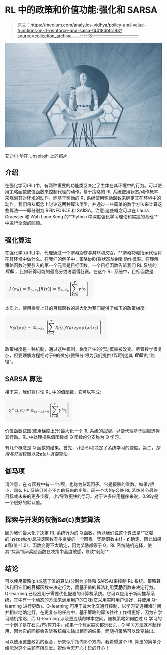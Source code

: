 # RL 中的政策和价值功能:强化和 SARSA

> 原文：<https://medium.com/analytics-vidhya/policy-and-value-functions-in-rl-reinforce-and-sarsa-f4418dbfc193?source=collection_archive---------3----------------------->

![](img/4560c3a05b0bfe121d0f5a856181d351.png)

[艾迪尔·华](https://unsplash.com/@aideal?utm_source=medium&utm_medium=referral)在 [Unsplash](https://unsplash.com?utm_source=medium&utm_medium=referral) 上的照片

## 介绍

在强化学习(RL)中，有两种重要的功能类型决定了主体在其环境中的行为。可以使用策略函数或值函数来控制代理的动作。基于策略的 RL 系统使用状态/动作概率来规划其对环境的动作，而基于奖励的 RL 系统使用奖励函数来确定其在环境中的动作。我们将从概念上讨论这两种算法类型，并通过一些简单的数学方法来计算这些算法——即分别为 REINFORCE 和 SARSA。注意:这些概念可以在 Laura Graesser 和 Wah Loon Keng 的*“Python 中深度强化学习理论和实践的基础”*中进行全面的回顾。

## 强化算法

在强化学习(RL)中，代理通过一个*策略函数与其环境交互。**策略功能*指示代理将在其环境中做什么。在我们的例子中，策略(piθ)将状态映射到动作概率。在理解策略函数时要引入的第一个元素是目标函数。一个目标函数告诉我们 RL 系统的 ***目标*** ，比如获得可能的最高分或者赢得比赛。在这个 RL 系统中，目标函数是:

![](img/1a157a11810663f779193cf6dc453889.png)

本质上，使用梯度上升的目标函数的最大化为我们提供了如下的政策梯度:

![](img/5b0614927b0f877f9f6257d51a4b36d4.png)

政策梯度是一种机制，通过这种机制，梯度产生的行动概率被改变。尽管数学很复杂，但要理解方程相对于θ的微分(微积分)将为我们提供*代理*到达其 ***目标*** 的“路径”。

## SARSA 算法

接下来，我们将讨论 RL 中的值函数，它可以写成:

![](img/c63a9e717d1a5f9a82491fa50ca3376a.png)

价值函数试图(使用梯度上升)最大化一个 RL 系统的*回报*，以便代理基于回报选择其行动。RL 中处理操纵值函数或 Q 函数的分支称为 Q 学习。

有几个概念是 Q 函数的结果。首先，𝛾(伽玛)项决定了系统学习的速度。第二，*探索与开发*权衡以及𝜺(*ε)-贪婪*算法。

## 伽马项

请注意，在 q 函数中有一个𝛾项，也称为贴现因子。它是报酬的乘数。如果𝛾很小，那么 RL 系统只关心不久的将来的步骤，而一个大的𝛾会使 RL 系统关心最终目标或未来的更多步骤。小𝛾导致更快的学习。对于许多应用程序来说，0.99𝛾是一个很好的默认值。

## 探索与开发的权衡&𝜺(ε)贪婪算法

因为我们最大化了决定 RL 系统行为的 Q 函数，所以我们说这个算法是*“贪婪的”*𝜺(epsilon)是决定*函数有多贪婪的一个因素。奖励函数由(1 - 𝜺)确定，因此如果𝜺高(值=1.0)，函数变得不太确定，因为奖励都等于 0，RL 系统随机选择，使其“探索”低𝜺奖励函数在决策中高度敏感，导致“剥削”*

## 结论

可以使用策略(pi)或基于值的算法(分别为加强和 SARSA)来控制 RL 系统。策略算法利用它们的**目标**函数来决定行为，而基于值的算法利用**奖励**函数来决定行为。Q-learning 已经应用于需要优化配置的计算机系统。它可以应用于新闻推荐系统，其中有一个动态的方法来满足用户的口味(它采用实时用户偏好，并使用 Q-learning 进行更改)。Q-learning 可用于最大化交通灯控制，以学习交通拥堵时间并相应地确定灯。在更复杂的任务中，基于策略的算法往往工作得更好，因为它学习随机策略，而 Q-learning 涉及更连续的样本空间。随机策略如何胜过 Q 学习的一个例子是在石头/布/剪刀中。如果一个玩家每次都玩石头，Q 学习方法就不起作用，因为它的回报会告诉系统每次输出相同的结果，而随机策略可以改变输出。

可以使用这些政策的组合，研究似乎指向那个方向。我希望这个 RL 算法的简单介绍能对这个主题有所启发。祝你今天开心！玩的开心！